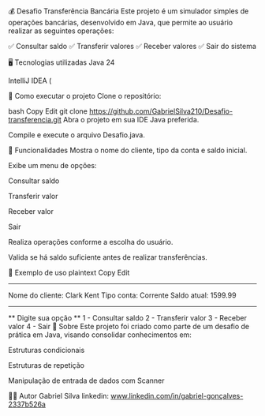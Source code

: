 💰 Desafio Transferência Bancária
Este projeto é um simulador simples de operações bancárias, desenvolvido em Java, que permite ao usuário realizar as seguintes operações:

✅ Consultar saldo
✅ Transferir valores
✅ Receber valores
✅ Sair do sistema

🖥️ Tecnologias utilizadas
Java 24

IntelliJ IDEA (

🚀 Como executar o projeto
Clone o repositório:

bash
Copy
Edit
git clone https://github.com/GabrielSilva210/Desafio-transferencia.git
Abra o projeto em sua IDE Java preferida.

Compile e execute o arquivo Desafio.java.

📝 Funcionalidades
Mostra o nome do cliente, tipo da conta e saldo inicial.

Exibe um menu de opções:

Consultar saldo

Transferir valor

Receber valor

Sair

Realiza operações conforme a escolha do usuário.

Valida se há saldo suficiente antes de realizar transferências.

🎯 Exemplo de uso
plaintext
Copy
Edit
***********************

Nome do cliente: Clark Kent
Tipo conta: Corrente
Saldo atual: 1599.99

***********************

** Digite sua opção **
1 - Consultar saldo
2 - Transferir valor
3 - Receber valor
4 - Sair
📄 Sobre
Este projeto foi criado como parte de um desafio de prática em Java, visando consolidar conhecimentos em:

Estruturas condicionais

Estruturas de repetição

Manipulação de entrada de dados com Scanner

👨‍💻 Autor
Gabriel Silva
linkedin: www.linkedin.com/in/gabriel-gonçalves-2337b526a
